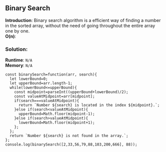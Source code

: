 ## Binary Search

**Introduction**: Binary search algorithm is a efficient way of finding a number in the sorted array, without the need of going throughout the entire array one by one.   
**O(n)**:      

### Solution:
**Runtime**: ``N/A``  
**Memory**: ``N/A``  
```
const binarySearch=function(arr, search){
  let lowerBound=0;
  let upperBound=arr.length-1;
  while(lowerBound<=upperBound){
    const midpoint=parseInt((upperBound+lowerBound)/2);
    const valueAtMidpoint=arr[midpoint];
    if(search===valueAtMidpoint){
      return `Number ${search} is located in the index ${midpoint}.`;
    }else if(search<valueAtMidpoint){
      upperBound=Math.floor(midpoint-1);
    }else if(search>valueAtMidpoint){
      lowerBound=Math.floor(midpoint+1);
    };
  };
  return `Number ${search} is not found in the array.`;
};
console.log(binarySearch([2,33,56,79,88,103,200,666], 88));

```
